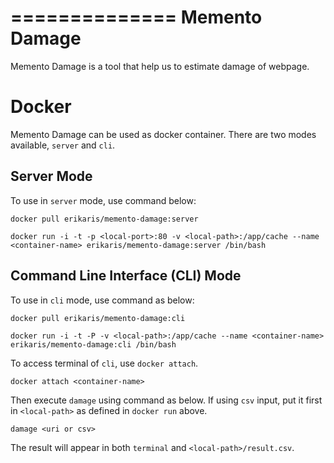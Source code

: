 ==============
Memento Damage
==============

Memento Damage is a tool that help us to estimate damage of webpage.

Docker
======

Memento Damage can be used as docker container. There are two modes available, ``server`` and ``cli``. 

Server Mode
-----------

To use in ``server`` mode, use command below:

```
docker pull erikaris/memento-damage:server
```
    
```
docker run -i -t -p <local-port>:80 -v <local-path>:/app/cache --name <container-name> erikaris/memento-damage:server /bin/bash
```

Command Line Interface (CLI) Mode
---------------------------------

To use in ``cli`` mode, use command as below:

```
docker pull erikaris/memento-damage:cli
```
    
```
docker run -i -t -P -v <local-path>:/app/cache --name <container-name> erikaris/memento-damage:cli /bin/bash
```

To access terminal of ``cli``, use ``docker attach``.

```
docker attach <container-name>
```
    
Then execute ``damage`` using command as below. If using ``csv`` input, put it first in ``<local-path>`` as defined in ``docker run`` above.

```
damage <uri or csv>
```
    
The result will appear in both ``terminal`` and ``<local-path>/result.csv``.
